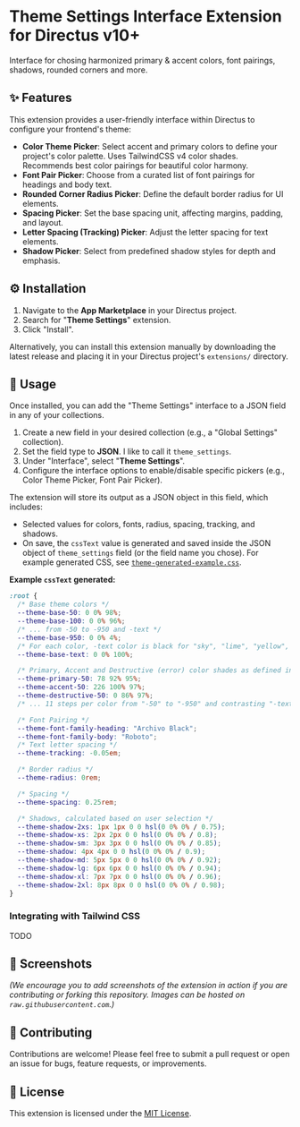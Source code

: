 # Theme Settings Interface Extension for Directus v10+

Interface for chosing harmonized primary &amp; accent colors, font pairings, shadows, rounded corners and more.

## ✨ Features

This extension provides a user-friendly interface within Directus to configure your frontend's theme:

- **Color Theme Picker**: Select accent and primary colors to define your project's color palette. Uses TailwindCSS v4 color shades. Recommends best color pairings for beautiful color harmony.
- **Font Pair Picker**: Choose from a curated list of font pairings for headings and body text.
- **Rounded Corner Radius Picker**: Define the default border radius for UI elements.
- **Spacing Picker**: Set the base spacing unit, affecting margins, padding, and layout.
- **Letter Spacing (Tracking) Picker**: Adjust the letter spacing for text elements.
- **Shadow Picker**: Select from predefined shadow styles for depth and emphasis.

## ⚙️ Installation

1.  Navigate to the **App Marketplace** in your Directus project.
2.  Search for "**Theme Settings**" extension.
3.  Click "Install".

Alternatively, you can install this extension manually by downloading the latest release and placing it in your Directus project's `extensions/` directory.

## 🚀 Usage

Once installed, you can add the "Theme Settings" interface to a JSON field in any of your collections.

1.  Create a new field in your desired collection (e.g., a "Global Settings" collection).
2.  Set the field type to **JSON**. I like to call it `theme_settings`.
3.  Under "Interface", select "**Theme Settings**".
4.  Configure the interface options to enable/disable specific pickers (e.g., Color Theme Picker, Font Pair Picker).

The extension will store its output as a JSON object in this field, which includes:

- Selected values for colors, fonts, radius, spacing, tracking, and shadows.
- On save, the `cssText` value is generated and saved inside the JSON object of `theme_settings` field (or the field name you chose). For example generated CSS, see [`theme-generated-example.css`](./docs/theme-generated-example.css).

**Example `cssText` generated:**

```css
:root {
  /* Base theme colors */
  --theme-base-50: 0 0% 98%;
  --theme-base-100: 0 0% 96%;
  /* ... from -50 to -950 and -text */
  --theme-base-950: 0 0% 4%;
  /* For each color, -text color is black for "sky", "lime", "yellow", "amber", white for the rest to maintain high contrast such as text on buttons */
  --theme-base-text: 0 0% 100%;

  /* Primary, Accent and Destructive (error) color shades as defined in TailwindCSS v4 */
  --theme-primary-50: 78 92% 95%;
  --theme-accent-50: 226 100% 97%;
  --theme-destructive-50: 0 86% 97%;
  /* ... 11 steps per color from "-50" to "-950" and contrasting "-text" */

  /* Font Pairing */
  --theme-font-family-heading: "Archivo Black";
  --theme-font-family-body: "Roboto";
  /* Text letter spacing */
  --theme-tracking: -0.05em;

  /* Border radius */
  --theme-radius: 0rem;

  /* Spacing */
  --theme-spacing: 0.25rem;

  /* Shadows, calculated based on user selection */
  --theme-shadow-2xs: 1px 1px 0 0 hsl(0 0% 0% / 0.75);
  --theme-shadow-xs: 2px 2px 0 0 hsl(0 0% 0% / 0.8);
  --theme-shadow-sm: 3px 3px 0 0 hsl(0 0% 0% / 0.85);
  --theme-shadow: 4px 4px 0 0 hsl(0 0% 0% / 0.9);
  --theme-shadow-md: 5px 5px 0 0 hsl(0 0% 0% / 0.92);
  --theme-shadow-lg: 6px 6px 0 0 hsl(0 0% 0% / 0.94);
  --theme-shadow-xl: 7px 7px 0 0 hsl(0 0% 0% / 0.96);
  --theme-shadow-2xl: 8px 8px 0 0 hsl(0 0% 0% / 0.98);
}
```

### Integrating with Tailwind CSS

TODO

## 📸 Screenshots

_(We encourage you to add screenshots of the extension in action if you are contributing or forking this repository. Images can be hosted on `raw.githubusercontent.com`.)_

<!-- Example:
![Theme Settings Interface](https://raw.githubusercontent.com/your-username/your-repo/main/path/to/screenshot.png)
-->

## 🤝 Contributing

Contributions are welcome! Please feel free to submit a pull request or open an issue for bugs, feature requests, or improvements.

## 📄 License

This extension is licensed under the [MIT License](LICENSE).
